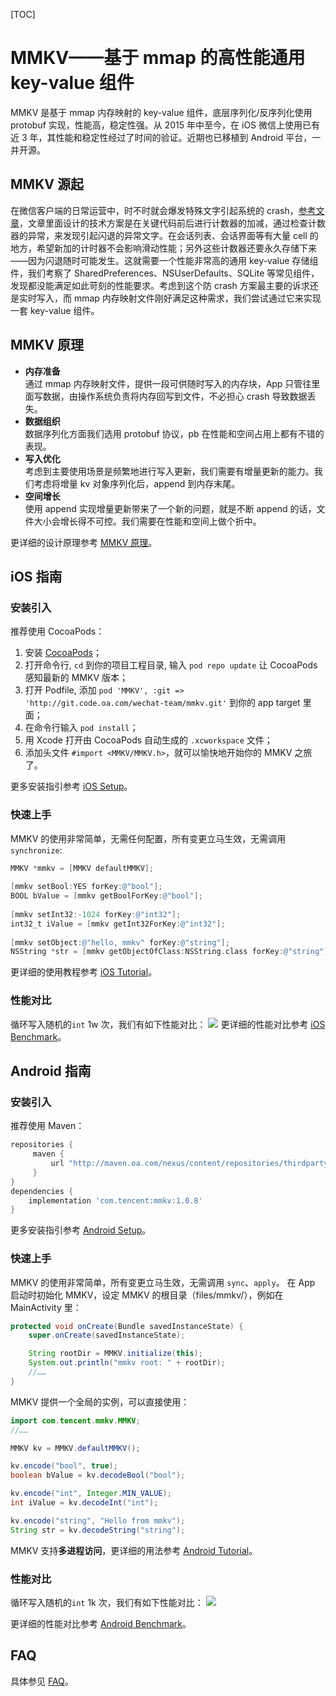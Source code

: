 [TOC]

# MMKV——基于 mmap 的高性能通用 key-value 组件
MMKV 是基于 mmap 内存映射的 key-value 组件，底层序列化/反序列化使用 protobuf 实现，性能高，稳定性强。从 2015 年中至今，在 iOS 微信上使用已有近 3 年，其性能和稳定性经过了时间的验证。近期也已移植到 Android 平台，一并开源。


## MMKV 源起
在微信客户端的日常运营中，时不时就会爆发特殊文字引起系统的 crash，[参考文章](http://km.oa.com/articles/show/357120)，文章里面设计的技术方案是在关键代码前后进行计数器的加减，通过检查计数器的异常，来发现引起闪退的异常文字。在会话列表、会话界面等有大量 cell 的地方，希望新加的计时器不会影响滑动性能；另外这些计数器还要永久存储下来——因为闪退随时可能发生。这就需要一个性能非常高的通用 key-value 存储组件，我们考察了 SharedPreferences、NSUserDefaults、SQLite 等常见组件，发现都没能满足如此苛刻的性能要求。考虑到这个防 crash 方案最主要的诉求还是实时写入，而 mmap 内存映射文件刚好满足这种需求，我们尝试通过它来实现一套 key-value 组件。

## MMKV 原理
* **内存准备**  
通过 mmap 内存映射文件，提供一段可供随时写入的内存块，App 只管往里面写数据，由操作系统负责将内存回写到文件，不必担心 crash 导致数据丢失。
* **数据组织**  
数据序列化方面我们选用 protobuf 协议，pb 在性能和空间占用上都有不错的表现。
* **写入优化**  
考虑到主要使用场景是频繁地进行写入更新，我们需要有增量更新的能力。我们考虑将增量 kv 对象序列化后，append 到内存末尾。
* **空间增长**  
使用 append 实现增量更新带来了一个新的问题，就是不断 append 的话，文件大小会增长得不可控。我们需要在性能和空间上做个折中。

更详细的设计原理参考 [MMKV 原理](http://git.code.oa.com/wechat-team/mmkv/wikis/design)。

## iOS 指南
### 安装引入
推荐使用 CocoaPods：

  1. 安装 [CocoaPods](https://guides.CocoaPods.org/using/getting-started.html)；
  2. 打开命令行, `cd` 到你的项目工程目录, 输入 `pod repo update` 让 CocoaPods 感知最新的 MMKV 版本；
  3. 打开 Podfile, 添加 `pod 'MMKV', :git => 'http://git.code.oa.com/wechat-team/mmkv.git'` 到你的 app target 里面；
  4. 在命令行输入 `pod install`；
  5. 用 Xcode 打开由 CocoaPods 自动生成的 `.xcworkspace` 文件；
  6. 添加头文件 `#import <MMKV/MMKV.h>`，就可以愉快地开始你的 MMKV 之旅了。

更多安装指引参考 [iOS Setup](http://git.code.oa.com/wechat-team/mmkv/wikis/iOS_setup_cn)。

### 快速上手
MMKV 的使用非常简单，无需任何配置，所有变更立马生效，无需调用 `synchronize`:

```objective-c
MMKV *mmkv = [MMKV defaultMMKV];
    
[mmkv setBool:YES forKey:@"bool"];
BOOL bValue = [mmkv getBoolForKey:@"bool"];
    
[mmkv setInt32:-1024 forKey:@"int32"];
int32_t iValue = [mmkv getInt32ForKey:@"int32"];
    
[mmkv setObject:@"hello, mmkv" forKey:@"string"];
NSString *str = [mmkv getObjectOfClass:NSString.class forKey:@"string"];
```

更详细的使用教程参考 [iOS Tutorial](http://git.code.oa.com/wechat-team/mmkv/wikis/iOS_tutorial)。

### 性能对比
循环写入随机的`int` 1w 次，我们有如下性能对比：
![](http://imgcache.oa.com/photos/31601/o_1fdef58a4194d4acd646cf998aabed4c.jpg)
更详细的性能对比参考 [iOS Benchmark](http://git.code.oa.com/wechat-team/mmkv/wikis/iOS_benchmark)。

## Android 指南
### 安装引入
推荐使用 Maven：

```gradle
repositories {
     maven {
         url "http://maven.oa.com/nexus/content/repositories/thirdparty"
     }
}
dependencies {
    implementation 'com.tencent:mmkv:1.0.8'
}
```

更多安装指引参考 [Android Setup](http://git.code.oa.com/wechat-team/mmkv/wikis/android_setup)。

### 快速上手
MMKV 的使用非常简单，所有变更立马生效，无需调用 `sync`、`apply`。
在 App 启动时初始化 MMKV，设定 MMKV 的根目录（files/mmkv/），例如在 MainActivity 里：

```Java
protected void onCreate(Bundle savedInstanceState) {
    super.onCreate(savedInstanceState);

    String rootDir = MMKV.initialize(this);
    System.out.println("mmkv root: " + rootDir);
    //……
}
```

MMKV 提供一个全局的实例，可以直接使用：

```Java
import com.tencent.mmkv.MMKV;
//……

MMKV kv = MMKV.defaultMMKV();

kv.encode("bool", true);
boolean bValue = kv.decodeBool("bool");

kv.encode("int", Integer.MIN_VALUE);
int iValue = kv.decodeInt("int");

kv.encode("string", "Hello from mmkv");
String str = kv.decodeString("string");
```
MMKV 支持**多进程访问**，更详细的用法参考 [Android Tutorial](http://git.code.oa.com/wechat-team/mmkv/wikis/android_tutorial)。

### 性能对比
循环写入随机的`int` 1k 次，我们有如下性能对比：
![](http://imgcache.oa.com/photos/31601/o_e87f87a38ffe0ed1149abdcd8eb483ae.jpg)

更详细的性能对比参考 [Android Benchmark](http://git.code.oa.com/wechat-team/mmkv/wikis/android_benchmark)。

## FAQ
具体参见 [FAQ](http://git.code.oa.com/wechat-team/mmkv/wikis/FAQ_cn)。